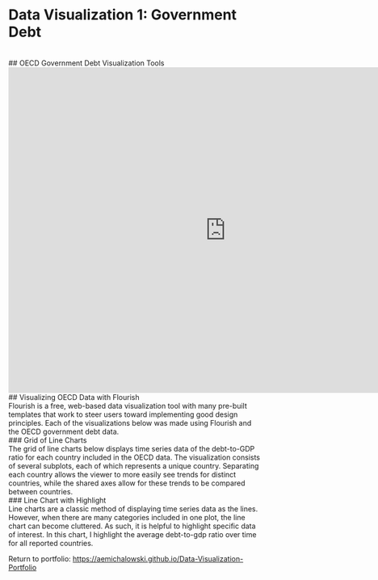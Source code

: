 # Data Visualization 1: Government Debt
<br />
## OECD Government Debt Visualization Tools
<br />
<iframe src="https://data.oecd.org/chart/6vwE" width="860" height="645" style="border: 0" mozallowfullscreen="true" webkitallowfullscreen="true" allowfullscreen="true"><a href="https://data.oecd.org/chart/6vwE" target="_blank">OECD Chart: General government debt, Total, % of GDP, Annual, 2019</a></iframe>
<br />
## Visualizing OECD Data with Flourish
<br />
Flourish is a free, web-based data visualization tool with many pre-built templates that work to steer users toward implementing good design principles. Each of the visualizations below was made using Flourish and the OECD government debt data.
<br />
### Grid of Line Charts
<br />
The grid of line charts below displays time series data of the debt-to-GDP ratio for each country included in the OECD data. The visualization consists of several subplots, each of which represents a unique country. Separating each country allows the viewer to more easily see trends for distinct countries, while the shared axes allow for these trends to be compared between countries.
<br />
### Line Chart with Highlight
<br />
Line charts are a classic method of displaying time series data as the lines. However, when there are many categories included in one plot, the line chart can become cluttered. As such, it is helpful to highlight specific data of interest. In this chart, I highlight the average debt-to-gdp ratio over time for all reported countries.
<br />
<div class="flourish-embed flourish-chart" data-src="visualisation/7697432"><script src="https://public.flourish.studio/resources/embed.js"></script></div>

<div class="flourish-embed flourish-chart" data-src="visualisation/7701336"><script src="https://public.flourish.studio/resources/embed.js"></script></div>

<div class="flourish-embed flourish-scatter" data-src="visualisation/7700575"><script src="https://public.flourish.studio/resources/embed.js"></script></div>

<div class="flourish-embed flourish-slope" data-src="visualisation/7701188"><script src="https://public.flourish.studio/resources/embed.js"></script></div>


Return to portfolio: https://aemichalowski.github.io/Data-Visualization-Portfolio
